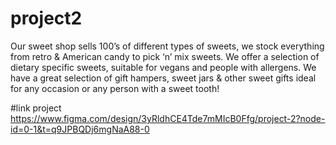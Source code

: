 # project2
Our sweet shop sells 100’s of different types of sweets, we stock everything from retro & American candy to pick ‘n’ mix sweets. We offer a selection of dietary specific sweets, suitable for vegans and people with allergens. We have a great selection of gift hampers, sweet jars & other sweet gifts ideal for any occasion or any person with a sweet tooth!


#link project 
https://www.figma.com/design/3yRldhCE4Tde7mMIcB0Ffg/project-2?node-id=0-1&t=q9JPBQDj6mgNaA88-0
